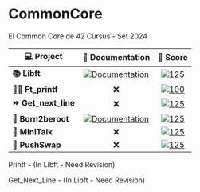 # CommonCore
El Common Core de 42 Cursus - Set 2024
	
| 💻 Project | 📝 Documentation | 💯 Score |
|------|:-------:|:------------------:|
| **📚 Libft** | [![Documentation](https://img.shields.io/badge/Documentation-0077B5)](https://github.com/yoliveir/42Cursus/tree/CommonCore/MileStone_1/Libft/#readme) | [![125](https://img.shields.io/badge/125-2ea44f)]() |
| **✍🏼 Ft_printf** | ❌ | [![100](https://img.shields.io/badge/100-2ea44f)]() |
| **⏩ Get_next_line** | ❌ | [![125](https://img.shields.io/badge/125-2ea44f)]() |
| **🤖 Born2beroot** | [![Documentation](https://img.shields.io/badge/Documentation-0077B5)](https://github.com/MiMendiola/Born2BeRoot#readme) | [![125](https://img.shields.io/badge/125-2ea44f)]() |
| **📡 MiniTalk** | ❌ | [![125](https://img.shields.io/badge/125-2ea44f)]() |
| **🔀 PushSwap** | ❌ | [![125](https://img.shields.io/badge/125-2ea44f)]() |

Printf - (In Libft - Need Revision)

Get_Next_Line - (In Libft - Need Revision)
